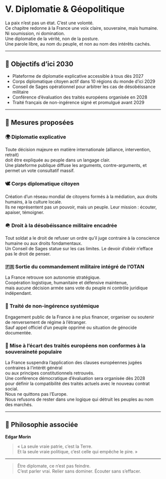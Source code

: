# V. Diplomatie & Géopolitique

La paix n’est pas un état. C’est une volonté.  
Ce chapitre redonne à la France une voix claire, souveraine, mais humaine.  
Ni soumission, ni domination.  
Une diplomatie de la vérité, non de la posture.  
Une parole libre, au nom du peuple, et non au nom des intérêts cachés.

---

## 🎯 Objectifs d’ici 2030

- Plateforme de diplomatie explicative accessible à tous dès 2027  
- Corps diplomatique citoyen actif dans 10 régions du monde d’ici 2029  
- Conseil de Sages opérationnel pour arbitrer les cas de désobéissance militaire  
- Conférence d’évaluation des traités européens organisée en 2028  
- Traité français de non-ingérence signé et promulgué avant 2029  

---

## 📜 Mesures proposées

### 🌍 Diplomatie explicative  
Toute décision majeure en matière internationale (alliance, intervention, retrait)  
doit être expliquée au peuple dans un langage clair.  
Une plateforme publique diffuse les arguments, contre-arguments, et permet un vote consultatif massif.

### 🕊 Corps diplomatique citoyen  
Création d’un réseau mondial de citoyens formés à la médiation, aux droits humains, à la culture locale.  
Ils ne représentent pas un pouvoir, mais un peuple. Leur mission : écouter, apaiser, témoigner.

### 🪖 Droit à la désobéissance militaire encadrée  
Tout soldat a le droit de refuser un ordre qu’il juge contraire à la conscience humaine ou aux droits fondamentaux.  
Un Conseil de Sages statue sur les cas limites. Le devoir d’obéir n’efface pas le droit de penser.

### 🇫🇷 Sortie du commandement militaire intégré de l’OTAN  
La France retrouve son autonomie stratégique.  
Coopération logistique, humanitaire et défensive maintenue,  
mais aucune décision armée sans vote du peuple ni contrôle juridique indépendant.

### 🤝 Traité de non-ingérence systémique  
Engagement public de la France à ne plus financer, organiser ou soutenir  
de renversement de régime à l’étranger.  
Sauf appel officiel d’un peuple opprimé ou situation de génocide documentée.

### 🧾 Mise à l’écart des traités européens non conformes à la souveraineté populaire  
La France suspendra l’application des clauses européennes jugées contraires à l’intérêt général  
ou aux principes constitutionnels retrouvés.  
Une conférence démocratique d’évaluation sera organisée dès 2028  
pour définir la compatibilité des traités actuels avec le nouveau contrat social.  
Nous ne quittons pas l’Europe.  
Nous refusons de rester dans une logique qui détruit les peuples au nom des marchés.

---

## 🧠 Philosophie associée

**Edgar Morin**  
> « La seule vraie patrie, c’est la Terre.  
> Et la seule vraie politique, c’est celle qui empêche le pire. »

---

> Être diplomate, ce n’est pas feindre.  
> C’est parler vrai. Relier sans dominer. Écouter sans s’effacer.
